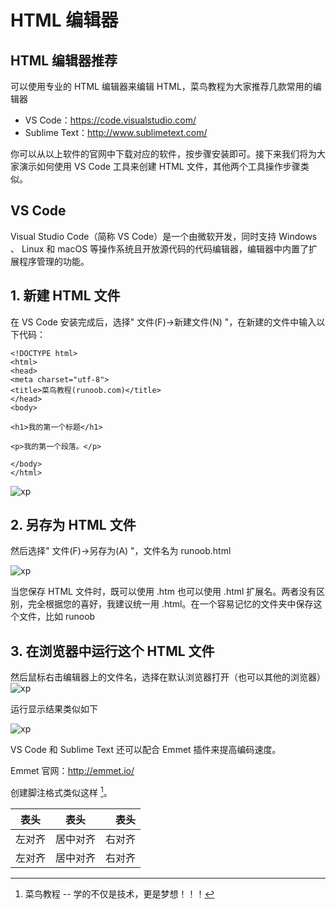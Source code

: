 # HTML 编辑器

## HTML 编辑器推荐
可以使用专业的 HTML 编辑器来编辑 HTML，菜鸟教程为大家推荐几款常用的编辑器
- VS Code：https://code.visualstudio.com/
- Sublime Text：http://www.sublimetext.com/ 

你可以从以上软件的官网中下载对应的软件，按步骤安装即可。接下来我们将为大家演示如何使用 VS Code 工具来创建 HTML 文件，其他两个工具操作步骤类似。
## VS Code
Visual Studio Code（简称 VS Code）是一个由微软开发，同时支持 Windows 、 Linux 和 macOS 等操作系统且开放源代码的代码编辑器，编辑器中内置了扩展程序管理的功能。
## 1. 新建 HTML 文件
在 VS Code 安装完成后，选择" 文件(F)->新建文件(N) "，在新建的文件中输入以下代码：
~~~ 
<!DOCTYPE html>
<html>
<head>
<meta charset="utf-8">
<title>菜鸟教程(runoob.com)</title>
</head>
<body>
 
<h1>我的第一个标题</h1>
 
<p>我的第一个段落。</p>
 
</body>
</html>
~~~
![xp](https://www.runoob.com/wp-content/uploads/2013/06/EAD13C0B-0BE9-411E-8E2A-23600B0BEF9B.jpg "说明")  

## 2. 另存为 HTML 文件  

然后选择" 文件(F)->另存为(A) "，文件名为 runoob.html  

![xp](https://www.runoob.com/wp-content/uploads/2013/06/vscode-save.png)  

当您保存 HTML 文件时，既可以使用 .htm 也可以使用 .html 扩展名。两者没有区别，完全根据您的喜好，我建议统一用 .html。在一个容易记忆的文件夹中保存这个文件，比如 runoob

## 3. 在浏览器中运行这个 HTML 文件  

然后鼠标右击编辑器上的文件名，选择在默认浏览器打开（也可以其他的浏览器）  
![xp](https://www.runoob.com/wp-content/uploads/2013/06/D9121495-3CB2-432F-82BE-6EB8828D0022.jpg)

运行显示结果类似如下

![xp](https://www.runoob.com/wp-content/uploads/2013/06/html3.jpg)

VS Code 和 Sublime Text 还可以配合 Emmet 插件来提高编码速度。

Emmet 官网：http://emmet.io/

创建脚注格式类似这样 [^RUNOOB]。

[^RUNOOB]: 菜鸟教程 -- 学的不仅是技术，更是梦想！！！

|表头|表头|表头|
|-|:-:|-:|
|左对齐|居中对齐|右对齐|
|左对齐|居中对齐|右对齐|
